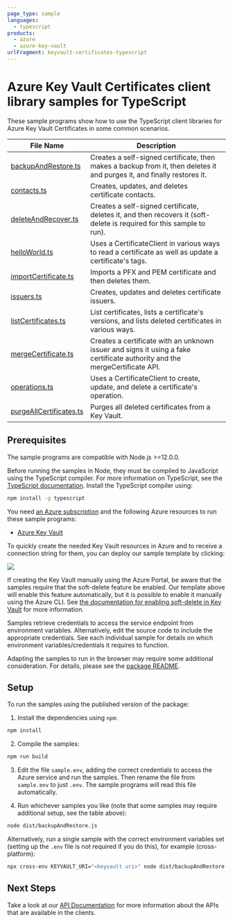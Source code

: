 ```yaml
---
page_type: sample
languages:
  - typescript
products:
  - azure
  - azure-key-vault
urlFragment: keyvault-certificates-typescript
---
```


# Azure Key Vault Certificates client library samples for TypeScript

These sample programs show how to use the TypeScript client libraries for Azure Key Vault Certificates in some common scenarios.

| **File Name**                                   | **Description**                                                                                                            |
| ----------------------------------------------- | -------------------------------------------------------------------------------------------------------------------------- |
| [backupAndRestore.ts][backupandrestore]         | Creates a self-signed certificate, then makes a backup from it, then deletes it and purges it, and finally restores it.    |
| [contacts.ts][contacts]                         | Creates, updates, and deletes certificate contacts.                                                                        |
| [deleteAndRecover.ts][deleteandrecover]         | Creates a self-signed certificate, deletes it, and then recovers it (soft-delete is required for this sample to run).      |
| [helloWorld.ts][helloworld]                     | Uses a CertificateClient in various ways to read a certificate as well as update a certificate's tags.                     |
| [importCertificate.ts][importcertificate]       | Imports a PFX and PEM certificate and then deletes them.                                                                   |
| [issuers.ts][issuers]                           | Creates, updates and deletes certificate issuers.                                                                          |
| [listCertificates.ts][listcertificates]         | List certificates, lists a certificate's versions, and lists deleted certificates in various ways.                         |
| [mergeCertificate.ts][mergecertificate]         | Creates a certificate with an unknown issuer and signs it using a fake certificate authority and the mergeCertificate API. |
| [operations.ts][operations]                     | Uses a CertificateClient to create, update, and delete a certificate's operation.                                          |
| [purgeAllCertificates.ts][purgeallcertificates] | Purges all deleted certificates from a Key Vault.                                                                          |

## Prerequisites

The sample programs are compatible with Node.js >=12.0.0.

Before running the samples in Node, they must be compiled to JavaScript using the TypeScript compiler. For more information on TypeScript, see the [TypeScript documentation][typescript]. Install the TypeScript compiler using:

```bash
npm install -g typescript
```

You need [an Azure subscription][freesub] and the following Azure resources to run these sample programs:

- [Azure Key Vault][createinstance_azurekeyvault]

To quickly create the needed Key Vault resources in Azure and to receive a connection string for them, you can deploy our sample template by clicking:

[![](http://azuredeploy.net/deploybutton.png)](https://portal.azure.com/#create/Microsoft.Template/uri/https%3A%2F%2Fraw.githubusercontent.com%2FAzure%2Fazure-sdk-for-js%2Fmaster%2Fsdk%2Fkeyvault%2Ftest-resources.json)

If creating the Key Vault manually using the Azure Portal, be aware that the samples require that the soft-delete feature be enabled. Our template above will enable this feature automatically, but it is possible to enable it manually using the Azure CLI. See [the documentation for enabling soft-delete in Key Vault](https://docs.microsoft.com/azure/key-vault/key-vault-soft-delete-cli) for more information.

Samples retrieve credentials to access the service endpoint from environment variables. Alternatively, edit the source code to include the appropriate credentials. See each individual sample for details on which environment variables/credentials it requires to function.

Adapting the samples to run in the browser may require some additional consideration. For details, please see the [package README][package].

## Setup

To run the samples using the published version of the package:

1. Install the dependencies using `npm`:

```bash
npm install
```

2. Compile the samples:

```bash
npm run build
```

3. Edit the file `sample.env`, adding the correct credentials to access the Azure service and run the samples. Then rename the file from `sample.env` to just `.env`. The sample programs will read this file automatically.

4. Run whichever samples you like (note that some samples may require additional setup, see the table above):

```bash
node dist/backupAndRestore.js
```

Alternatively, run a single sample with the correct environment variables set (setting up the `.env` file is not required if you do this), for example (cross-platform):

```bash
npx cross-env KEYVAULT_URI="<keyvault uri>" node dist/backupAndRestore.js
```

## Next Steps

Take a look at our [API Documentation][apiref] for more information about the APIs that are available in the clients.

[backupandrestore]: https://github.com/Azure/azure-sdk-for-js/blob/master/sdk/keyvault/keyvault-certificates/samples/v4/typescript/src/backupAndRestore.ts
[contacts]: https://github.com/Azure/azure-sdk-for-js/blob/master/sdk/keyvault/keyvault-certificates/samples/v4/typescript/src/contacts.ts
[deleteandrecover]: https://github.com/Azure/azure-sdk-for-js/blob/master/sdk/keyvault/keyvault-certificates/samples/v4/typescript/src/deleteAndRecover.ts
[helloworld]: https://github.com/Azure/azure-sdk-for-js/blob/master/sdk/keyvault/keyvault-certificates/samples/v4/typescript/src/helloWorld.ts
[importcertificate]: https://github.com/Azure/azure-sdk-for-js/blob/master/sdk/keyvault/keyvault-certificates/samples/v4/typescript/src/importCertificate.ts
[issuers]: https://github.com/Azure/azure-sdk-for-js/blob/master/sdk/keyvault/keyvault-certificates/samples/v4/typescript/src/issuers.ts
[listcertificates]: https://github.com/Azure/azure-sdk-for-js/blob/master/sdk/keyvault/keyvault-certificates/samples/v4/typescript/src/listCertificates.ts
[mergecertificate]: https://github.com/Azure/azure-sdk-for-js/blob/master/sdk/keyvault/keyvault-certificates/samples/v4/typescript/src/mergeCertificate.ts
[operations]: https://github.com/Azure/azure-sdk-for-js/blob/master/sdk/keyvault/keyvault-certificates/samples/v4/typescript/src/operations.ts
[purgeallcertificates]: https://github.com/Azure/azure-sdk-for-js/blob/master/sdk/keyvault/keyvault-certificates/samples/v4/typescript/src/purgeAllCertificates.ts
[apiref]: https://docs.microsoft.com/javascript/api/@azure/keyvault-certificates
[freesub]: https://azure.microsoft.com/free/
[createinstance_azurekeyvault]: https://docs.microsoft.com/azure/key-vault/quick-create-portal
[package]: https://github.com/Azure/azure-sdk-for-js/tree/master/sdk/keyvault/keyvault-certificates/README.md
[typescript]: https://www.typescriptlang.org/docs/home.html
